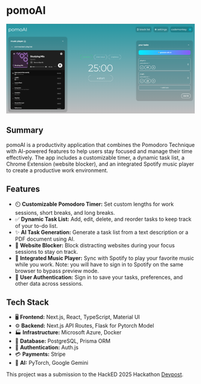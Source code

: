 # pomoAI
![App Image](image.png "App Image")

## Summary
pomoAI is a productivity application that combines the Pomodoro Technique with AI-powered features to help users stay focused and manage their time effectively. The app includes a customizable timer, a dynamic task list, a Chrome Extension (website blocker), and an integrated Spotify music player to create a productive work environment.

## Features
- ⏲️ **Customizable Pomodoro Timer:** Set custom lengths for work sessions, short breaks, and long breaks.
- ✅ **Dynamic Task List:** Add, edit, delete, and reorder tasks to keep track of your to-do list.
- ✨ **AI Task Generation:** Generate a task list from a text description or a PDF document using AI.
- 🚫 **Website Blocker:** Block distracting websites during your focus sessions to stay on track.
- 🎵 **Integrated Music Player:** Sync with Spotify to play your favorite music while you work. Note: you will have to sign in to Spotify on the same browser to bypass preview mode.
- 🔐 **User Authentication:** Sign in to save your tasks, preferences, and other data across sessions.

## Tech Stack
- 🖥️ **Frontend:** Next.js, React, TypeScript, Material UI
- ⚙️ **Backend:** Next.js API Routes, Flask for Pytorch Model
- 🏭 **Infrastructure:** Microsoft Azure, Docker
- 💾 **Database:** PostgreSQL, Prisma ORM
- 🔑 **Authentication:** Auth.js
- 💳 **Payments:** Stripe
- 🤖 **AI:** PyTorch, Google Gemini

This project was a submission to the HackED 2025 Hackathon [Devpost](https://devpost.com/software/code-monkeys-pomoai).